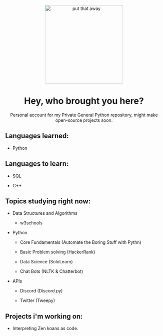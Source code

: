 <div align="center">

<img src="https://github.com/Coalemus/General-Python-Repository/blob/master/.githubstash/giphy.gif" alt="put that away" width="250">

# Hey, who brought you here?
Personal account for my Private General Python repository, might make open-source projects soon.

</div>

## Languages learned:

- Python  

## Languages to learn:

- SQL

- C++

## Topics studying right now:

- Data Structures and Algorithms 

  - w3schools

- Python 

  - Core Fundamentals (Automate the Boring Stuff with Pythn)
  
  -  Basic Problem solving (HackerRank)

  - Data Science (SoloLearn)

  - Chat Bots (NLTK & Chatterbot)


- APIs

  - Discord (Discord.py)
  
  - Twitter (Tweepy)
  
## Projects i'm working on:

- Interpreting Zen koans as code.
